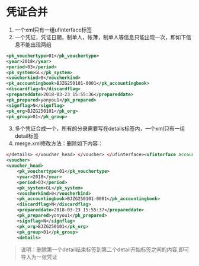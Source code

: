 # **凭证合并**

1. 一个xml只有一组ufinterface标签
2. 一个凭证，凭证日期，制单人，帐薄，制单人等信息只能出现一次，即如下信息不能出现两组

```xml
<pk_vouchertype>01</pk_vouchertype>
<year>2018</year>
<period>03</period>
<pk_system>GL</pk_system>
<voucherkind>0</voucherkind>
<pk_accountingbook>BJZG250101-0001</pk_accountingbook>
<discardflag>N</discardflag>
<prepareddate>2018-03-23 15:55:36</prepareddate>
<pk_prepared>yonyou1</pk_prepared>
<signflag>N</signflag>
<pk_org>BJZG250101</pk_org>
<pk_group>01</pk_group>
``` 
3. 多个凭证合成一个，所有的分录需要写在details标签内，一个xml只有一组detail标签
4. merge.xml修改方法：删除如下内容：
```xml
</details> </voucher_head> </voucher> </ufinterface><ufinterface account="0001" billtype="vouchergl" businessunitcode="develop" filename="" groupcode="01" isexchange="" orgcode="BJZG0101" receiver="0001A1100000000006EN" replace="" roottag="" sender="default">
<voucher>
<voucher_head>
    <pk_vouchertype>01</pk_vouchertype>
    <year>2018</year>
    <period>03</period>
    <pk_system>GL</pk_system>
    <voucherkind>0</voucherkind>
    <pk_accountingbook>BJZG250101-0001</pk_accountingbook>
    <discardflag>N</discardflag>
    <prepareddate>2018-03-23 15:55:37</prepareddate>
    <pk_prepared>yonyou1</pk_prepared>
    <signflag>N</signflag>
    <pk_org>BJZG250101</pk_org>
    <pk_group>01</pk_group>
    <details>
```
> 说明：删除第一个detail结束标签到第二个detail开始标签之间的内容,即可导入为一张凭证
